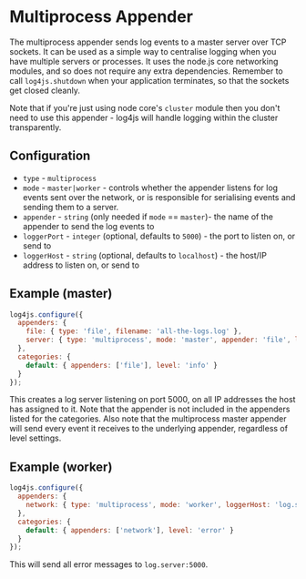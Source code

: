 # Multiprocess Appender

The multiprocess appender sends log events to a master server over TCP sockets. It can be used as a simple way to centralise logging when you have multiple servers or processes. It uses the node.js core networking modules, and so does not require any extra dependencies. Remember to call `log4js.shutdown` when your application terminates, so that the sockets get closed cleanly.

Note that if you're just using node core's `cluster` module then you don't need to use this appender - log4js will handle logging within the cluster transparently.

## Configuration

* `type` - `multiprocess`
* `mode` - `master|worker` - controls whether the appender listens for log events sent over the network, or is responsible for serialising events and sending them to a server.
* `appender` - `string` (only needed if `mode` == `master`)- the name of the appender to send the log events to
* `loggerPort` - `integer` (optional, defaults to `5000`) - the port to listen on, or send to
* `loggerHost` - `string` (optional, defaults to `localhost`) - the host/IP address to listen on, or send to

## Example (master)
```javascript
log4js.configure({
  appenders: {
    file: { type: 'file', filename: 'all-the-logs.log' },
    server: { type: 'multiprocess', mode: 'master', appender: 'file', loggerHost: '0.0.0.0' }
  },
  categories: {
    default: { appenders: ['file'], level: 'info' }
  }
});
```
This creates a log server listening on port 5000, on all IP addresses the host has assigned to it. Note that the appender is not included in the appenders listed for the categories. Also note that the multiprocess master appender will send every event it receives to the underlying appender, regardless of level settings.

## Example (worker)
```javascript
log4js.configure({
  appenders: {
    network: { type: 'multiprocess', mode: 'worker', loggerHost: 'log.server' }
  },
  categories: {
    default: { appenders: ['network'], level: 'error' }
  }
});
```
This will send all error messages to `log.server:5000`.
